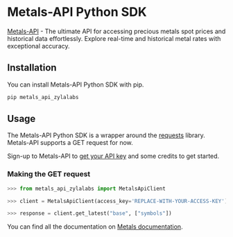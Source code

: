 # Metals-API Python SDK

[Metals-API](https://metals-api.com) - The ultimate API for accessing precious metals spot prices and historical data effortlessly. Explore real-time and historical metal rates with exceptional accuracy.

## Installation

You can install Metals-API Python SDK with pip.

```bash
pip metals_api_zylalabs
```

## Usage

The Metals-API Python SDK is a wrapper around the [requests](https://docs.python-requests.org/en/master/) library. Metals-API supports a GET request for now.

Sign-up to Metals-API to [get your API key](https://metals-api.com/register) and some credits to get started.

### Making the GET request

```python
>>> from metals_api_zylalabs import MetalsApiClient

>>> client = MetalsApiClient(access_key='REPLACE-WITH-YOUR-ACCESS-KEY')

>>> response = client.get_latest("base", ["symbols"])
```

You can find all the documentation on [Metals documentation](https://metals-api.com/documentation).